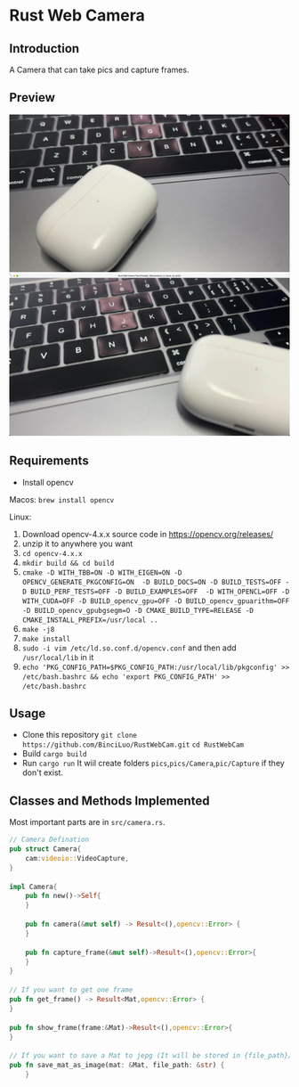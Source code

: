 # Rust Web Camera
## Introduction
A Camera that can take pics and capture frames.
## Preview 
![](for_readme/2023-06-23%5B17%3A56%3A24%5D.jpeg)
![](for_readme/3201687514247_.pic.jpg)

## Requirements
- Install opencv 

Macos: 
`brew install opencv` 

Linux: 
1. Download opencv-4.x.x source code in https://opencv.org/releases/
2. unzip it to anywhere you want
3. `cd opencv-4.x.x`
4. `mkdir build && cd build`
5. `cmake -D WITH_TBB=ON -D WITH_EIGEN=ON -D OPENCV_GENERATE_PKGCONFIG=ON  -D BUILD_DOCS=ON -D BUILD_TESTS=OFF -D BUILD_PERF_TESTS=OFF -D BUILD_EXAMPLES=OFF  -D WITH_OPENCL=OFF -D WITH_CUDA=OFF -D BUILD_opencv_gpu=OFF -D BUILD_opencv_gpuarithm=OFF -D BUILD_opencv_gpubgsegm=O -D CMAKE_BUILD_TYPE=RELEASE -D CMAKE_INSTALL_PREFIX=/usr/local ..`
6. `make -j8`
7. `make install`
8. `sudo -i vim /etc/ld.so.conf.d/opencv.conf` and then add `/usr/local/lib` in it
9. `echo 'PKG_CONFIG_PATH=$PKG_CONFIG_PATH:/usr/local/lib/pkgconfig' >> /etc/bash.bashrc && echo 'export PKG_CONFIG_PATH' >> /etc/bash.bashrc`
## Usage
- Clone this repository 
`git clone https://github.com/BinciLuo/RustWebCam.git` 
`cd RustWebCam`
- Build 
`cargo build`
- Run 
`cargo run` 
It wiil create folders `pics`,`pics/Camera`,`pic/Capture` if they don't exist.

## Classes and Methods Implemented
Most important parts are in `src/camera.rs`.
```Rust
// Camera Defination
pub struct Camera{
    cam:videoio::VideoCapture,
}

impl Camera{
    pub fn new()->Self{
    }

    pub fn camera(&mut self) -> Result<(),opencv::Error> {
    }

    pub fn capture_frame(&mut self)->Result<(),opencv::Error>{
    }
}

// If you want to get one frame
pub fn get_frame() -> Result<Mat,opencv::Error> {
}

pub fn show_frame(frame:&Mat)->Result<(),opencv::Error>{
}

// If you want to save a Mat to jepg (It will be stored in {file_path}/{"%Y-%m-%d[%H:%M:%S]"}.jpeg)
pub fn save_mat_as_image(mat: &Mat, file_path: &str) {
    }
```